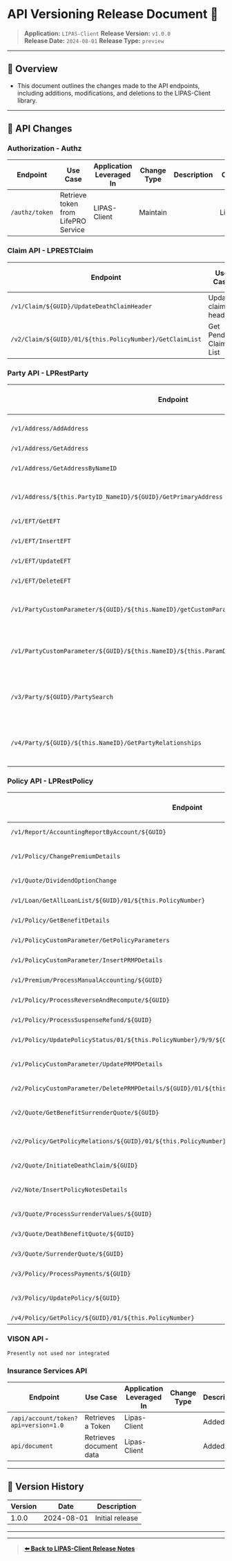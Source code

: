 # API Versioning Release Document 📄

> **Application:** `LIPAS-Client`
> **Release Version:** `v1.0.0`  
> **Release Date:** `2024-08-01`
> **Release Type:** `preview`

---

## 📄 Overview

* This document outlines the changes made to the API endpoints, including additions, modifications, and deletions to the LIPAS-Client library.

---

## 📝 API Changes

### Authorization - Authz
| Endpoint                | Use Case                          | Application Leveraged In | Change Type | Description                                                                 | Owner | Version|
|-------------------------|-----------------------------------|--------------------------|-------------|-----------------------------------------------------------------------------|-------|-------|
| `/authz/token`      | Retrieve token from LifePRO Service            | LIPAS-Client    | Maintain    |                          | LifePRO      |   v.20.SP4      |

### Claim API - LPRESTClaim
| Endpoint                | Use Case                          | Application Leveraged In | Change Type | Description                                                                 | Owner | Version|
|-------------------------|-----------------------------------|--------------------------|-------------|-----------------------------------------------------------------------------|-------|-------|
| `/v1/Claim/${GUID}/UpdateDeathClaimHeader` | Update claim header             | N/A                    | Added      |   | LifePRO       | v.20.SP4         |
| `/v2/Claim/${GUID}/01/${this.PolicyNumber}/GetClaimList`  | Get Pending Claim List    | N/A                    | Added    |                       | LifePRO      | v.20.SP4          |

### Party API - LPRestParty
| Endpoint                | Use Case                          | Application Leveraged In | Change Type | Description                                                                 | Owner | Version|
|-------------------------|-----------------------------------|--------------------------|-------------|-----------------------------------------------------------------------------|-------|-------|
|`/v1/Address/AddAddress` | Add Address to NameRecord | | Added| | LifePRO | v.20.SP4|
|`/v1/Address/GetAddress` | Get Address  | | Added | | LifePRO | v.20.SP4|
|`/v1/Address/GetAddressByNameID`| Gets Address by NameID | | Added | | LifePRO | v.20.SP4|
| `/v1/Address/${this.PartyID_NameID}/${GUID}/GetPrimaryAddress`| Gets Primary Address by NameID| | Added| | LifePRO | v.20.SP4|
| `/v1/EFT/GetEFT`| Gets EFT by NameID | | Added| |LifePRO | v.20.SP4 |
| `/v1/EFT/InsertEFT` | Inserts EFT by NameID || Added || LifePRO | v.20.SP4|
| `/v1/EFT/UpdateEFT` | Updates EFT by NameID || Added || LifePRO | v.20.SP4|
| `/v1/EFT/DeleteEFT`| Deletes EFT by NameID || Added || LifePRO | v.20.SP4 |
| `/v1/PartyCustomParameter/${GUID}/${this.NameID}/getCustomParameter` | Retrieves party custom parameters by NameID| | Added|| LifePRO| v.20.SP4|
|`/v1/PartyCustomParameter/${GUID}/${this.NameID}/${this.ParamDefinitionID}/getCustomParameter`| Retrieves party custom parameters by definition ID| | Added|| LifePRO | v.20.SP4|
|`/v3/Party/${GUID}/PartySearch`| Executes a party search by NameID, SSN or Name||Added| | LifePRO | v.20.SP4|
|`/v4/Party/${GUID}/${this.NameID}/GetPartyRelationships`| Gets Relationships associated with a NameID| | Added| |LifePRO | v.20.SP4|

### Policy API - LPRestPolicy
| Endpoint                | Use Case                          | Application Leveraged In | Change Type | Description                                                                 | Owner | Version|
|-------------------------|-----------------------------------|--------------------------|-------------|-----------------------------------------------------------------------------|-------|-------|
|`/v1/Report/AccountingReportByAccount/${GUID}` | Retrieves accounting history data | | Added || LifePRO | v.20.SP4|
|`/v1/Policy/ChangePremiumDetails`| Changes premium details mode/method/option|| Added| | LifePRO | v.20.SP4|
|`/v1/Quote/DividendOptionChange` | Changes a policy dividend option || Added || LifePRO | v.20.SP4|
|`/v1/Loan/GetAllLoanList/${GUID}/01/${this.PolicyNumber}` | Retrieves loan history data || Added || LifePRO | v.20.SP4|
|`/v1/Policy/GetBenefitDetails`| Gets policy Benefit Data|| Added|| LifePRO | v.20.SP4|
|`/v1/PolicyCustomParameter/GetPolicyParameters`| Gets policy parameters|| Added|| LifePRO| v.20.SP4|
|`/v1/PolicyCustomParameter/InsertPRMPDetails`| Inserts a new policy custom parameter|| Added|| LifePRO|v.20.SP4|
|`/v1/Premium/ProcessManualAccounting/${GUID}` | Processes policy manual accounting || Added|| LifePRO |v.20.SP4|
|`/v1/Policy/ProcessReverseAndRecompute/${GUID}`| Processes reversal of anniversary|| Added|| LifePRO | v.20.SP4|
|`/v1/Policy/ProcessSuspenseRefund/${GUID}`| Process suspense refund|| Added|| LifePRO| v.20.SP4|
| `/v1/Policy/UpdatePolicyStatus/01/${this.PolicyNumber}/9/9/${GUID}`| Updates policy contract status|| Added|| LifePRO | v.20.SP4|
|`/v1/PolicyCustomParameter/UpdatePRMPDetails`| Updates existing Policy parameter value|| Added|| LifePRO | v.20.SP4|
|`/v2/PolicyCustomParameter/DeletePRMPDetails/${GUID}/01/${this.PolicyNumber}/${this.ParmDefinitionID}`| Deletes a specified parameter|| Added|| LifePRO| v.20.SP4|
|`/v2/Quote/GetBenefitSurrenderQuote/${GUID}`| Retrieves a benefit surrender quote amount|| Added|| LifePRO| v.20.SP4|
|`/v2/Policy/GetPolicyRelations/${GUID}/01/${this.PolicyNumber}`| Retrieve spolicy relations by Policy Number|| Added||LifePRO|v.20.SP4|
|`/v2/Quote/InitiateDeathClaim/${GUID}`| Initiates a death claim for a policy|| Added|| LifePRO| v.20.SP4|
|`/v2/Note/InsertPolicyNotesDetails`| Inserts a policy note into an insurance record|| Added|| LifePRO| v.20.SP4|
|`/v3/Quote/ProcessSurrenderValues/${GUID}`| Processes the surrender of a policy|| Added|| LifePRO| v.20.SP4|
|`/v3/Quote/DeathBenefitQuote/${GUID}`| Retrieves a death benefit quote|| Added|| LifePRO| v.20.SP4|
|`/v3/Quote/SurrenderQuote/${GUID}`| Retrieves a surrender quote|| Added|| LifePRO| v.20.SP4|
|`/v3/Policy/ProcessPayments/${GUID}`| processes premium or loan payments|| Added|| LifePRO| v.20.SP4|
|`/v3/Policy/UpdatePolicy/${GUID}`| updates the policy contract record segment fields|| Added|| LifePRO | v.20.SP4|
|`/v4/Policy/GetPolicy/${GUID}/01/${this.PolicyNumber}`| Gets policy details|| Added|| LifePRO | v.20.SP4|




### VISON API - 
`Presently not used nor integrated`

### Insurance Services API 
| Endpoint                | Use Case                          | Application Leveraged In | Change Type | Description                                                                 | Owner | Version|
|-------------------------|-----------------------------------|--------------------------|-------------|-----------------------------------------------------------------------------|-------|-------|
|`/api/account/token?api=version=1.0`| Retrieves a Token| Lipas-Client| | Added| EIN | v.1.0.0|
|`api/document`| Retrieves document data| Lipas-Client|| Added| EIN| v.1.0.0






---

## 🔄 Version History

| Version | Date       | Description                |
| ------- | ---------- | -------------------------- |
| 1.0.0   | 2024-08-01 | Initial release            |

---

---

> **[⬅️ Back to LIPAS-Client Release Notes](../LIPAS-Client-1.0.0/1.0.0.md)**